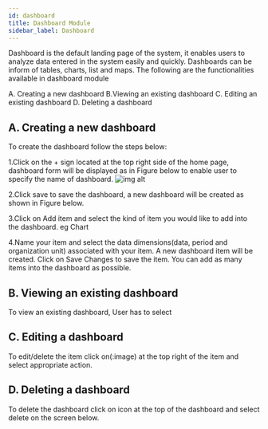 ```yaml
---
id: dashboard
title: Dashboard Module
sidebar_label: Dashboard
---
```


Dashboard is the default landing page of the system, it enables users to analyze data entered in the system easily and quickly. Dashboards can be inform of tables, charts, list and maps. The following are the functionalities available in dashboard module

A. Creating a new dashboard
B.Viewing an existing dashboard
C. Editing an existing dashboard
D. Deleting a dashboard


## A. Creating a new dashboard
To create the dashboard follow the steps below:

1.Click on the + sign located at the top right side of the home page, dashboard form will be displayed as in Figure below to enable user to specify the name of dashboard.
![img alt](/images/Addingdashboards.png)

2.Click save to save the dashboard, a new dashboard will be created as shown in Figure below.

3.Click on Add item and select the kind of item you would like to add into the dashboard. eg Chart

4.Name your item and select the data dimensions(data, period and organization unit) associated with your item. A new dashboard item will be created. Click on Save Changes to save the item. You can add as many items into the dashboard as possible.




## B. Viewing an existing dashboard
To view an existing dashboard, User has to select

## C. Editing a dashboard
To edit/delete the item click on(:image) at the top right of the item and select appropriate action.

## D. Deleting a dashboard
To delete the dashboard click on icon at the top of the dashboard and select delete on the screen below.
